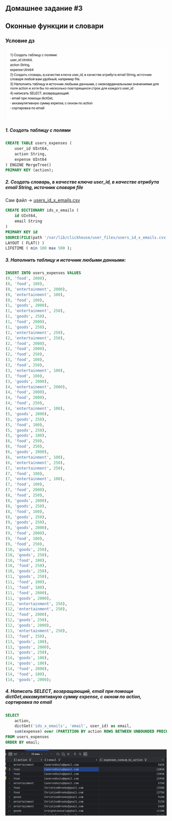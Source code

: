 ## Домашнее задание #3
## Оконные функции и словари


### Условие дз
![img.png](screenshots/img.png)


##### 1. Создать таблицу с полями 

```sql
CREATE TABLE users_expenses (
    user_id UInt64,
    action String,
    expense UInt64
) ENGINE MergeTree()
PRIMARY KEY (action);
```

##### 2. Создать словарь, в качестве ключа user_id, в качестве атрибута email String, источник словаря file

Сам файл -> [users_id_x_emails.csv](user_files%2Fusers_id_x_emails.csv)

```sql
CREATE DICTIONARY ids_x_emails (
    id UInt64,
    email String
)
PRIMARY KEY id
SOURCE(FILE(path '/var/lib/clickhouse/user_files/users_id_x_emails.csv' format 'CSV'))
LAYOUT ( FLAT() )
LIFETIME ( min 100 max 500 );
```

##### 3. Наполнить таблицу и источник любыми данными:

```sql
INSERT INTO users_expenses VALUES
(0, 'food', 2000),
(0, 'food', 100),
(0, 'entertainment', 2000),
(0, 'entertainment', 100),
(0, 'food', 100),
(1, 'goods', 2000),
(1, 'entertainment', 250),
(1, 'goods', 250),
(1, 'food', 2000),
(1, 'goods', 250),
(2, 'entertainment', 250),
(2, 'entertainment', 250),
(2, 'food', 2000),
(2, 'food', 2000),
(2, 'food', 250),
(3, 'food', 100),
(3, 'food', 250),
(3, 'entertainment', 100),
(3, 'food', 100),
(3, 'goods', 2000),
(4, 'entertainment', 2000),
(4, 'food', 2000),
(4, 'food', 2000),
(4, 'food', 250),
(4, 'entertainment', 100),
(5, 'goods', 2000),
(5, 'goods', 250),
(5, 'food', 100),
(5, 'goods', 250),
(5, 'goods', 100),
(6, 'food', 250),
(6, 'food', 250),
(6, 'goods', 2000),
(6, 'entertainment', 100),
(6, 'entertainment', 250),
(7, 'entertainment', 250),
(7, 'food', 100),
(7, 'entertainment', 100),
(7, 'food', 100),
(7, 'food', 2000),
(8, 'food', 250),
(8, 'goods', 2000),
(8, 'goods', 250),
(8, 'food', 100),
(8, 'goods', 250),
(9, 'goods', 250),
(9, 'goods', 2000),
(9, 'food', 2000),
(9, 'food', 100),
(9, 'food', 250),
(10, 'goods', 250),
(10, 'goods', 250),
(10, 'food', 100),
(10, 'food', 250),
(10, 'goods', 250),
(11, 'goods', 250),
(11, 'food', 100),
(11, 'food', 100),
(11, 'food', 2000),
(11, 'goods', 2000),
(12, 'entertainment', 250),
(12, 'entertainment', 250),
(12, 'food', 2000),
(12, 'goods', 250),
(12, 'goods', 2000),
(13, 'entertainment', 250),
(13, 'food', 250),
(13, 'goods', 100),
(13, 'goods', 2000),
(13, 'goods', 250),
(14, 'goods', 100),
(14, 'goods', 100),
(14, 'food', 2000),
(14, 'food', 100),
(14, 'goods', 2000);
```

##### 4. Написать SELECT, возвращающий, email при помощи dictGet,аккамулятивную сумму expense, с окном по action, сортировка по email
```sql
SELECT
    action,
    dictGet('ids_x_emails', 'email', user_id) as email,
    sum(expense) over (PARTITION BY action ROWS BETWEEN UNBOUNDED PRECEDING AND CURRENT ROW) as expenses_cumsum_by_action
FROM users_expenses
ORDER BY email;
```

![img_1.png](screenshots/img_1.png)